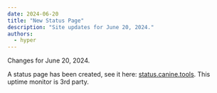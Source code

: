 ```yaml
---
date: 2024-06-20
title: "New Status Page"
description: "Site updates for June 20, 2024."
authors:
  - hyper
---
```

Changes for June 20, 2024.
<!-- more -->

A status page has been created, see it here: [status.canine.tools](https://status.canine.tools). This uptime monitor is 3rd party.
